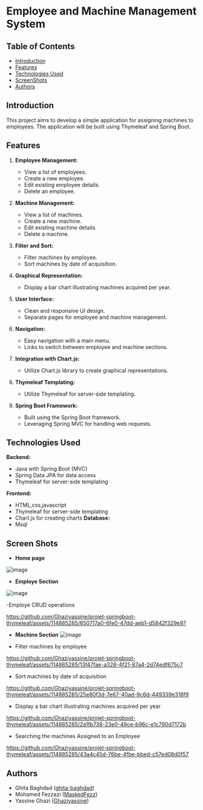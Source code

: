 # Employee and Machine Management System
## Table of Contents

- [Introduction](#introduction)
- [Features](#features)
- [Technologies Used](#technologies-used)
- [ScreenShots ](#screen-shots)
- [Authors](#authors)
  

## Introduction

This project aims to develop a simple application for assigning machines to employees. The application will be built using Thymeleaf and Spring Boot.

## Features

1. **Employee Management:**
    - View a list of employees.
    - Create a new employee.
    - Edit existing employee details.
    - Delete an employee.

2. **Machine Management:**
    - View a list of machines.
    - Create a new machine.
    - Edit existing machine details.
    - Delete a machine.

3. **Filter and Sort:**
    - Filter machines by employee.
    - Sort machines by date of acquisition.

4. **Graphical Representation:**
    - Display a bar chart illustrating machines acquired per year.

5. **User Interface:**
    - Clean and responsive UI design.
    - Separate pages for employee and machine management.

6. **Navigation:**
    - Easy navigation with a main menu.
    - Links to switch between employee and machine sections.

7. **Integration with Chart.js:**
    - Utilize Chart.js library to create graphical representations.
    

8. **Thymeleaf Templating:**
    - Utilize Thymeleaf for server-side templating.

9. **Spring Boot Framework:**
    - Built using the Spring Boot framework.
    - Leveraging Spring MVC for handling web requests.



## Technologies Used

**Backend:**

- Java with Spring Boot (MVC)
- Spring Data JPA for data access
- Thymeleaf for server-side templating

**Frontend:**

- HTML,css,javascript
- Thymeleaf for server-side templating
- Chart.js for creating charts
**Database:**
- Msql




## Screen Shots 
- **Home page**

![image](https://github.com/Ghaziyassine/projet-springboot-thymeleaf/assets/114885285/7b3663d0-2696-4641-a3a2-7f7a43e75f92)

- **Employe Section**

![image](https://github.com/Ghaziyassine/projet-springboot-thymeleaf/assets/114885285/7fbb8918-8f82-4665-beeb-31c83cd61e4d)

-Employe CRUD operations

https://github.com/Ghaziyassine/projet-springboot-thymeleaf/assets/114885285/850717a0-6fe0-47dd-aeb1-d5842f329e97

- **Machine Section**
![image](https://github.com/Ghaziyassine/projet-springboot-thymeleaf/assets/114885285/467ff08c-2159-443a-aacb-ebdbe48ce380)


-  Filter machines by employee


https://github.com/Ghaziyassine/projet-springboot-thymeleaf/assets/114885285/13f47fae-a328-4f21-87a4-2d74edf675c7

- Sort machines by date of acquisition
  


https://github.com/Ghaziyassine/projet-springboot-thymeleaf/assets/114885285/25e80f3d-7e67-40ad-9c6d-449339e318f9

 - Display a bar chart illustrating machines acquired per year



https://github.com/Ghaziyassine/projet-springboot-thymeleaf/assets/114885285/2a1fb738-23e0-49ce-b96c-e1c790d7172b


- Searching the machines Assigned to an Employee


https://github.com/Ghaziyassine/projet-springboot-thymeleaf/assets/114885285/43a4c45d-76be-4fbe-bbed-c57ed08d0f57




## Authors
- Ghita Baghdad ([ghita-baghdad](https://github.com/ghita-baghdad))
- Mohamed Fezzazi ([MaskedFezz](https://github.com/MaskedFezz))
- Yassine Ghazi ([Ghaziyassine](https://github.com/Ghaziyassine))
